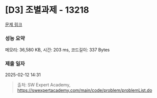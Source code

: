 # [D3] 조별과제 - 13218 

[문제 링크](https://swexpertacademy.com/main/code/problem/problemDetail.do?contestProbId=AXzjvCCq-PwDFASs) 

### 성능 요약

메모리: 36,580 KB, 시간: 203 ms, 코드길이: 337 Bytes

### 제출 일자

2025-02-12 14:31



> 출처: SW Expert Academy, https://swexpertacademy.com/main/code/problem/problemList.do